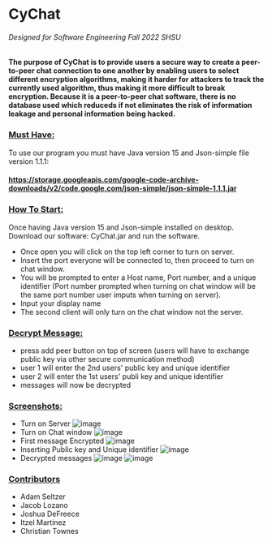 # CyChat
###### Designed for Software Engineering Fall 2022 SHSU

#### The purpose of CyChat is to provide users a secure way to create a peer-to-peer chat connection to one another by enabling users to select different encryption algorithms, making it harder for attackers to track the currently used algorithm, thus making it more difficult to break encryption. Because it is a peer-to-peer chat software, there is no database used which reduceds if not eliminates the risk of information leakage and personal information being hacked.

### <ins> Must Have: </ins>
To use our program you must have Java version 15 and Json-simple file version 1.1.1:
#### https://storage.googleapis.com/google-code-archive-downloads/v2/code.google.com/json-simple/json-simple-1.1.1.jar

### <ins> How To Start:</ins>
Once having Java version 15 and Json-simple installed on desktop. Download our software: CyChat.jar and run the software. 
* Once open you will click on the top left corner to turn on server. 
* Insert the port everyone will be connected to, then proceed to turn on chat window. 
* You will be prompted to enter a Host name, Port number, and a unique identifier (Port number prompted when turning on chat window will be the same port number user imputs when turning on server). 
* Input your display name
* The second client will only turn on the chat window not the server.

### <ins> Decrypt Message:</ins>
* press add peer button on top of screen (users will have to exchange public key via other secure communication method)
* user 1 will enter the 2nd users' public key and unique identifier 
* user 2 will enter the 1st users' publi key and unique identifier
* messages will now be decrypted  


### <ins> Screenshots:</ins>
* Turn on Server
![image](https://user-images.githubusercontent.com/60751628/202943208-a60e7302-9ad4-4940-a2d3-438d891051ff.png)
* Turn on Chat window
![image](https://user-images.githubusercontent.com/60751628/202943262-60da1f1f-991d-4400-924f-66bf5b768c1d.png)
* First message Encrypted 
![image](https://user-images.githubusercontent.com/60751628/202943466-76bab55b-ad0a-49c9-bb4d-b4a8a6ca6fe5.png)
* Inserting Public key and Unique identifier 
![image](https://user-images.githubusercontent.com/60751628/202943540-4b079bcd-dfd9-45b2-bc21-1187c2deb70b.png)
* Decrypted messages
![image](https://user-images.githubusercontent.com/60751628/202943616-82db2a8c-634e-49c1-8b44-836140cb04e4.png)
![image](https://user-images.githubusercontent.com/60751628/202943636-7bf31926-1e01-4c86-84ca-fd806825cbd2.png)

### <ins> Contributors </ins> 
* Adam Seltzer
* Jacob Lozano
* Joshua DeFreece
* Itzel Martinez
* Christian Townes

